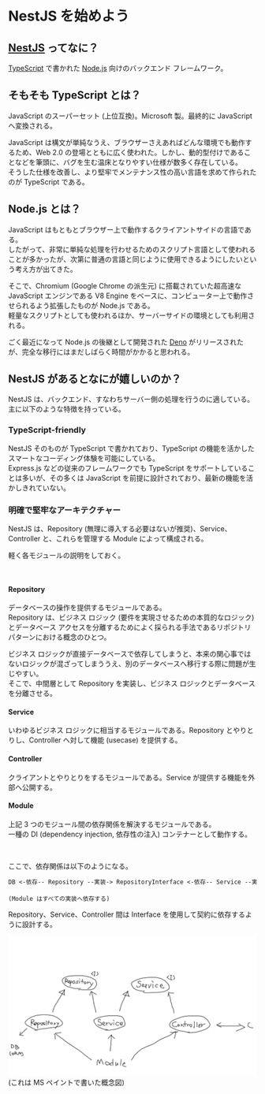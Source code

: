 # NestJS を始めよう

## [NestJS](https://nestjs.com/) ってなに？

[TypeScript](https://www.typescriptlang.org/) で書かれた [Node.js](https://nodejs.org/ja/) 向けのバックエンド フレームワーク。

## そもそも TypeScript とは？

JavaScript のスーパーセット (上位互換)。Microsoft 製。最終的に JavaScript へ変換される。

JavaScript は構文が単純なうえ、ブラウザーさえあればどんな環境でも動作するため、Web 2.0 の登場とともに広く使われた。しかし、動的型付けであることなどを筆頭に、バグを生む温床となりやすい仕様が数多く存在している。  
そうした仕様を改善し、より堅牢でメンテナンス性の高い言語を求めて作られたのが TypeScript である。

## Node.js とは？

JavaScript はもともとブラウザー上で動作するクライアントサイドの言語である。  
したがって、非常に単純な処理を行わせるためのスクリプト言語として使われることが多かったが、次第に普通の言語と同じように使用できるようにしたいという考え方が出てきた。

そこで、Chromium (Google Chrome の派生元) に搭載されていた超高速な JavaScript エンジンである V8 Engine をベースに、コンピューター上で動作させられるよう拡張したものが Node.js である。  
軽量なスクリプトとしても使われるほか、サーバーサイドの環境としても利用される。

ごく最近になって Node.js の後継として開発された [Deno](https://deno.land/) がリリースされたが、完全な移行にはまだしばらく時間がかかると思われる。

## NestJS があるとなにが嬉しいのか？

NestJS は、バックエンド、すなわちサーバー側の処理を行うのに適している。  
主に以下のような特徴を持っている。

### TypeScript-friendly

NestJS そのものが TypeScript で書かれており、TypeScript の機能を活かしたスマートなコーディング体験を可能にしている。  
Express.js などの従来のフレームワークでも TypeScript をサポートしていることは多いが、その多くは JavaScript を前提に設計されており、最新の機能を活かしきれていない。

### 明確で堅牢なアーキテクチャー

NestJS は、Repository (無理に導入する必要はないが推奨)、Service、Controller と、これらを管理する Module によって構成される。

軽く各モジュールの説明をしておく。

<br>

#### Repository

データベースの操作を提供するモジュールである。  
Repository は、ビジネス ロジック (要件を実現させるための本質的なロジック) とデータベース アクセスを分離するためによく採られる手法であるリポジトリ パターンにおける概念のひとつ。

ビジネス ロジックが直接データベースで依存してしまうと、本来の関心事ではないロジックが混ざってしまううえ、別のデータベースへ移行する際に問題が生じやすい。  
そこで、中間層として Repository を実装し、ビジネス ロジックとデータベースを分離させる。

#### Service

いわゆるビジネス ロジックに相当するモジュールである。Repository とやりとりし、Controller へ対して機能 (usecase) を提供する。

#### Controller

クライアントとやりとりをするモジュールである。Service が提供する機能を外部へ公開する。

#### Module

上記 3 つのモジュール間の依存関係を解決するモジュールである。  
一種の DI (dependency injection, 依存性の注入) コンテナーとして動作する。

<br>

ここで、依存関係は以下のようになる。

```txt
DB <-依存-- Repository --実装-> RepositoryInterface <-依存-- Service --実装-> ServiceInterface <-依存-- Controller

(Module はすべての実装へ依存する)
```

Repository、Service、Controller 間は Interface を使用して契約に依存するように設計する。

![概念図](img/nest-class.png)  
(これは MS ペイントで書いた概念図)
